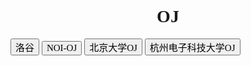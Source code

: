 <html>
<body>
<h1 style="font-family:楷体"><center>OJ</center></h1>
<a href="https://www.luogu.org"><button type="button" style="font-family:楷体;font-size:15px">洛谷</button></a>
<a href="http://oj.noi.cn"><button type="button" style="font-family:楷体;font-size:15px">NOI-OJ</button></a>
<a href="http://poj.org"><button type="button" style="font-family:楷体;font-size:15px">北京大学OJ</button></a>
<a href="http://acm.hdu.edu.cn"><button type="button" style="font-family:楷体;font-size:15px">杭州电子科技大学OJ</button></a>
</body>
</html>
